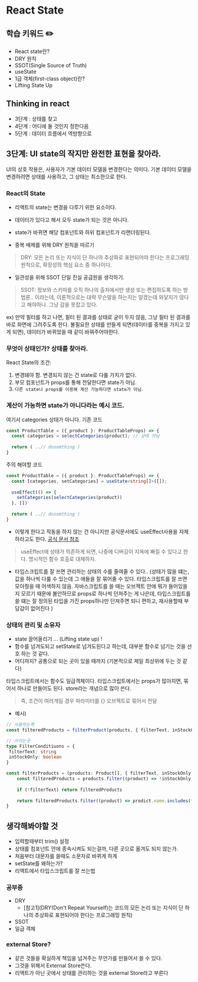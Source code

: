 # React State

## 학습 키워드 ✏️
- React state란?
- DRY 원칙
- SSOT(Single Source of Truth)
- useState
- 1급 객체(first-class object)란?
- Lifting State Up

## Thinking in react
- 3단계 : 상태를 찾고
- 4단계 : 어디에 둘 것인지 정한다음
- 5단계 : 데이터 흐름에서 역방향으로

## 3단계: UI state의 작지만 완전한 표현을 찾아라.
UI의 상호 작용은, 사용자가 기본 데이터 모델을 변경한다는 의미다.
기본 데이터 모델을 변경하려면 상태를 사용하고, 그 상태는 최소한으로 한다.

### React의 State
- 리액트의 state는 변경을 다루기 위한 요소이다.
- 데이터가 있다고 해서 모두 state가 되는 것은 아니다.
- state가 바뀌면 해당 컴포넌트와 하위 컴포넌트가 리랜더링된다.


- 중복 배제를 위해 DRY 원칙을 따르기
> DRY: 모든 논리 또는 지식이 단 하나의 추상화로 표현되어야 한다는 프로그래밍 원칙으로, 확장성의 핵심 요소 중 하나이다.
- 일관성을 위해 SSOT 단일 진실 공급원을 생각하기.
> SSOT: 정보와 스키마를 오직 하나의 출처에서만 생성 또는 편집하도록 하는 방법론.. 이라는데, 
> 이론적으로는 대략 무슨말을 하는지는 알겠는데 와닿지가 않다고 해야하나. 그냥 감을 못잡고 있다.

ex) 만약 필터를 하고 나면, 필터 된 결과를 상태로 굳이 두지 않음, 그냥 필터 된 결과를 바로 화면에 그려주도록 한다.
불필요한 상태를 만들게 되면(데이터를 중복을 가지고 있게 되면), 데이터가 바뀌었을 때 같이 바꿔주어야한다.

### 무엇이 상태인가? 상태를 찾아라.

React State의 조건:
1. 변경돼야 함. 변경되지 않는 건 state로 다룰 가치가 없다.
2. 부모 컴포넌트가 props를 통해 전달한다면 state가 아님.
3. `다른 state나 props를 이용해 계산 가능하다면 state가 아님`.

### 계산이 가능하면 state가 아니다라는 예시 코드.
여기서 categories 상태가 아니다.
기존 코드
```typescript
const ProductTable = ({ product }: ProductTableProps) => {
  const categories = selectCategories(product); // 상태 아님
  
  return ( ..// dosomthing )
}

```
주의 해야할 코드
```typescript
const ProductTable = ({ product }: ProductTableProps) => {
  const [categories, setCategories] = useState<string[]>([]);
  
  useEffect(() => {
    setCategories(selectCategories(product))
  }, [])
  
  return ( ..// dosomthing )
}
```
- 이렇게 한다고 작동을 하지 않는 건 아니지만 공식문서에도 useEffect사용을 자제하라고도 한다. [공식 문서 참조](https://beta.reactjs.org/learn/you-might-not-need-an-effect)
> useEffect에 상태가 의존하게 되면, 나중에 디버깅이 지옥에 빠질 수 있다고 한다. 명시적인 함수 호출로 대체하자.
- 타입스크립트를 잘 쓰면 관리하는 상태의 수를 줄여줄 수 있다.. (상태가 많을 떄는, 값을 하나씩 다룰 수 있는데 그 애들을 잘 묶어줄 수 있다.
타입스크립트를 잘 쓰면 모아줬을 때 어색하지 않음. 자바스크립트를 쓸 때는 오브젝트 안에 뭐가 들어있을지 모르기 때문에 불안하므로 props로 하나씩 던져주는 게 나은데, 
타입스크립트를 쓸 떄는 잘 정의된 타입을 가진 props하나만 던져주면 되니 편하고, 재사용할때 부담감이 없어진다 )

###  상태의 관리 및 소유자
- state 끌어올리기 ... (Lifting state up) !
- 함수를 넘겨도되고 setState로 넘겨도된다고 하는데, 대부분 함수로 넘기는 것을 선호 하는 것 같다.
- 어디까지? 공통으로 되는 곳이 있을 때까지 (기본적으로 제일 최상위에 두는 것 같다)

타입스크립트에서는 함수도 일급객체이다.
타입스크립트에서는 props가 많아지면, 묶어서 하나로 만들어도 된다. store라는 개념으로 많이 쓴다.
> 즉, 조건이 여러개일 경우 파라미터를 {} 오브젝트로 묶어서 전달
- 예시)
```typescript
// 사용하는쪽
const filteredProducts = filterProduct(products, { filterText, inStockOnly }).filter((product) => product.stocked)

// 쓰이는곳
type FilterConditiuons = {
 filterText: string 
 inStockOnly: boolean
}

const filterProducts = (products: Product[], { filterText, inStockOnly }: FilterConditiuons ) => {
    const filteredProducts = products.filter((product) => !inStockOnly || product.stocked); // 
    
    if (!filterText) return filteredProducts
  
    return filteredProducts.filter((product) => prodict.name.includes(filterText))
}
```

## 생각해봐야할 것
- 입력할때부터 trim() 설정
- 상태를 컴포넌트 안에 종속시켜도 되는걸까, 다른 곳으로 옮겨도 되지 않는가.
- 처음부터 대문자를 쓸때도 소문자로 바뀌게 하게
- setState를 왜하는가?
- 리액트에서 타입스크립트를 잘 쓰는법

### 공부중 
- DRY 
    - [참고1](DRY(Don't Repeat Yourself)는 코드의 모든 논리 또는 지식이 단 하나의 추상화로 표현되어야 한다는 프로그래밍 원칙)
- SSOT
- 일급 객체

### external Store?
- 같은 것들을 확실하게 책임을 넘겨주는 무언가를 만들어서 쓸 수 있다.
- 그것을 위해서 External Store쓴다.
- 리액트가 아닌 곳에서 상태를 관리하는 것을 external Store라고 부른다


